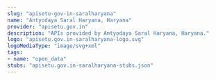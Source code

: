```yaml
---
slug: "apisetu-gov-in-saralharyana"
name: "Antyodaya Saral Haryana, Haryana"
provider: "apisetu.gov.in"
description: "APIs provided by Antyodaya Saral Haryana, Haryana."
logo: "apisetu.gov.in-saralharyana-logo.svg"
logoMediaType: "image/svg+xml"
tags:
- name: "open_data"
stubs: "apisetu.gov.in-saralharyana-stubs.json"
---
```

